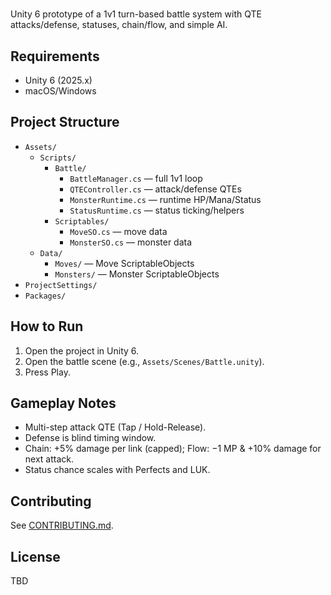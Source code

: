# <Your Game Name>

Unity 6 prototype of a 1v1 turn-based battle system with QTE attacks/defense, statuses, chain/flow, and simple AI.

## Requirements
- Unity 6 (2025.x)
- macOS/Windows

## Project Structure
- `Assets/`
  - `Scripts/`
    - `Battle/`
      - `BattleManager.cs` — full 1v1 loop
      - `QTEController.cs` — attack/defense QTEs
      - `MonsterRuntime.cs` — runtime HP/Mana/Status
      - `StatusRuntime.cs` — status ticking/helpers
    - `Scriptables/`
      - `MoveSO.cs` — move data
      - `MonsterSO.cs` — monster data
  - `Data/`
    - `Moves/` — Move ScriptableObjects
    - `Monsters/` — Monster ScriptableObjects
- `ProjectSettings/`
- `Packages/`

## How to Run
1. Open the project in Unity 6.
2. Open the battle scene (e.g., `Assets/Scenes/Battle.unity`).
3. Press Play.

## Gameplay Notes
- Multi-step attack QTE (Tap / Hold-Release).
- Defense is blind timing window.
- Chain: +5% damage per link (capped); Flow: −1 MP & +10% damage for next attack.
- Status chance scales with Perfects and LUK.

## Contributing
See [CONTRIBUTING.md](./CONTRIBUTING.md).

## License
TBD
